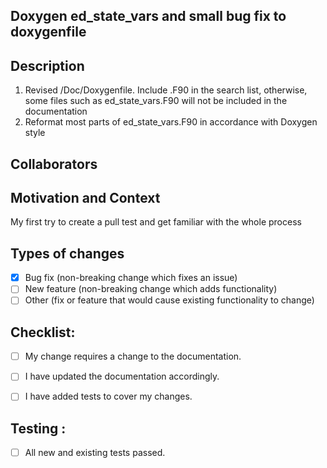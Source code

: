 ## Doxygen ed_state_vars and small bug fix to doxygenfile
<!--- Provide a general summary of your changes in the Title above -->

## Description
1. Revised /Doc/Doxygenfile. Include .F90 in the search list, otherwise, some
files such as ed_state_vars.F90 will not be included in the documentation
2. Reformat most parts of ed_state_vars.F90 in accordance with Doxygen style
<!--- Describe your changes in detail -->

## Collaborators
<!--- List collaborators, authors or correspondance on this set of changes --->

## Motivation and Context
My first try to create a pull test and get familiar with the whole process
<!--- Why is this change required? What problem does it solve? -->
<!--- If it fixes an open issue, please link to the issue here. -->

## Types of changes
<!--- What types of changes does your code introduce? Put an `x` in all the boxes that apply: -->
<!--- Also, describe how and in what context model answers should change.  For instance will -->
<!--- changes affect answers when certain modules are turned on, all cases, no cases -->
- [x] Bug fix (non-breaking change which fixes an issue) <!-- please add issue number -->
- [ ] New feature (non-breaking change which adds functionality)
- [ ] Other (fix or feature that would cause existing functionality to change)

## Checklist:
<!--- Go over all the following points, and put an `x` in all the boxes that apply. -->
<!--- If you're unsure about any of these, don't hesitate to ask. We're here to help! -->
- [ ] My change requires a change to the documentation.
- [ ] I have updated the documentation accordingly.
- [ ] I have added tests to cover my changes.


## Testing :
<!--- denote the hashtag of the base code used in any comparisons--->
<!--- please link or post test results here --->
- [ ] All new and existing tests passed.


<!--this template is from https://www.talater.com/open-source-templates/#/page/99--> 
